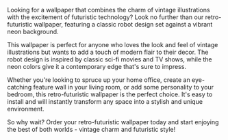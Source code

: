 <!--
Write me content for website with wallpaper "A retro-futuristic wallpaper featuring a vintage illustration of a robot, set against a neon-colored background."
-->

<!--font:Open Sans-->

Looking for a wallpaper that combines the charm of vintage illustrations with the excitement of futuristic technology? Look no further than our retro-futuristic wallpaper, featuring a classic robot design set against a vibrant neon background.

This wallpaper is perfect for anyone who loves the look and feel of vintage illustrations but wants to add a touch of modern flair to their decor. The robot design is inspired by classic sci-fi movies and TV shows, while the neon colors give it a contemporary edge that's sure to impress.

Whether you're looking to spruce up your home office, create an eye-catching feature wall in your living room, or add some personality to your bedroom, this retro-futuristic wallpaper is the perfect choice. It's easy to install and will instantly transform any space into a stylish and unique environment.

So why wait? Order your retro-futuristic wallpaper today and start enjoying the best of both worlds - vintage charm and futuristic style!
